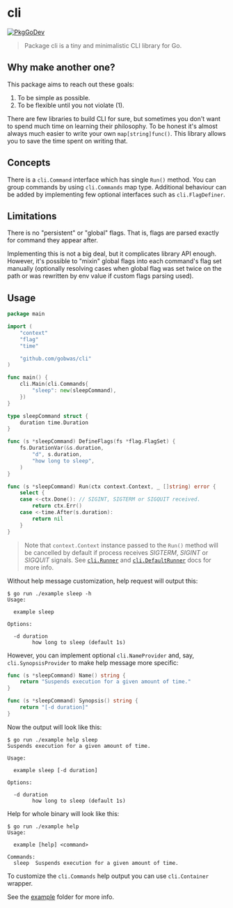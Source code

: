 # cli

[![PkgGoDev][pkggodev:badge]][pkggodev:url]

> Package cli is a tiny and minimalistic CLI library for Go.

## Why make another one?

This package aims to reach out these goals:

1. To be simple as possible.
2. To be flexible until you not violate (1).

There are few libraries to build CLI for sure, but sometimes you don't want to
spend much time on learning their philosophy. To be honest it's almost always
much easier to write your own `map[string]func()`. This library allows you to
save the time spent on writing that.

## Concepts

There is a `cli.Command` interface which has single `Run()` method.
You can group commands by using `cli.Commands` map type.
Additional behaviour can be added by implementing few optional interfaces such
as `cli.FlagDefiner`.

## Limitations

There is no "persistent" or "global" flags. That is, flags are parsed exactly
for command they appear after.

Implementing this is not a big deal, but it complicates library API enough.
However, it's possible to "mixin" global flags into each command's flag set
manually (optionally resolving cases when global flag was set twice on the path
or was rewritten by env value if custom flags parsing used).

## Usage

```go
package main

import (
	"context"
	"flag"
	"time"

	"github.com/gobwas/cli"
)

func main() {
	cli.Main(cli.Commands{
		"sleep": new(sleepCommand),
	})
}

type sleepCommand struct {
	duration time.Duration
}

func (s *sleepCommand) DefineFlags(fs *flag.FlagSet) {
	fs.DurationVar(&s.duration,
		"d", s.duration,
		"how long to sleep",
	)
}

func (s *sleepCommand) Run(ctx context.Context, _ []string) error {
	select {
	case <-ctx.Done(): // SIGINT, SIGTERM or SIGQUIT received.
		return ctx.Err()
	case <-time.After(s.duration):
		return nil
	}
}
```

> Note that `context.Context` instance passed to the `Run()` method will be
> cancelled by default if process receives _SIGTERM_, _SIGINT_ or _SIGQUIT_ signals. See
> [`cli.Runner`][docs:Runner] and [`cli.DefaultRunner`][docs:DefaultRunner]
> docs for more info.

Without help message customization, help request will output this:

```
$ go run ./example sleep -h
Usage:

  example sleep

Options:

  -d duration
        how long to sleep (default 1s)
```

However, you can implement optional `cli.NameProvider` and, say,
`cli.SynopsisProvider` to make help message more specific:

```go
func (s *sleepCommand) Name() string {
	return "Suspends execution for a given amount of time."
}

func (s *sleepCommand) Synopsis() string {
	return "[-d duration]"
}
```

Now the output will look like this:

```
$ go run ./example help sleep
Suspends execution for a given amount of time.

Usage:

  example sleep [-d duration]

Options:

  -d duration
        how long to sleep (default 1s)
```

Help for whole binary will look like this:

```
$ go run ./example help
Usage:

  example [help] <command>

Commands:
  sleep  Suspends execution for a given amount of time.
```

To customize the `cli.Commands` help output you can use `cli.Container`
wrapper.

See the [example][example] folder for more info.

[flagutil]:           https://github.com/gobwas/flagutil
[example]:            https://github.com/gobwas/cli/tree/main/example
[docs:Runner]:        https://pkg.go.dev/github.com/gobwas/cli#Runner
[docs:DefaultRunner]: https://pkg.go.dev/github.com/gobwas/cli#DefaultRunner
[pkggodev:badge]:     https://pkg.go.dev/badge/github.com/gobwas/cli
[pkggodev:url]:       https://pkg.go.dev/github.com/gobwas/cli
